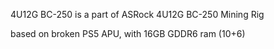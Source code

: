 4U12G BC-250
is a part of
ASRock 4U12G BC-250 Mining Rig

based on broken PS5 APU, with 16GB GDDR6 ram (10+6) 
